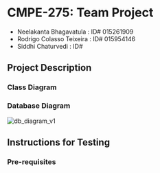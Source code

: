 # CMPE-275: Team Project
* Neelakanta Bhagavatula : ID# 015261909
* Rodrigo Colasso Teixeira : ID# 015954146
* Siddhi Chaturvedi : ID# 

## Project Description

### Class Diagram

### Database Diagram

![db_diagram_v1](https://user-images.githubusercontent.com/62269628/198685978-2060dd53-e5a6-4be3-9938-710859693b74.png)

## Instructions for Testing

### Pre-requisites
